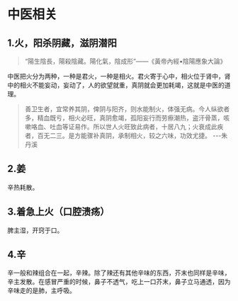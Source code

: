 # 中医相关

## 1.火，阳杀阴藏，滋阴潜阳

> “陽生陰長，陽殺陰藏。陽化氣，陰成形”——《黃帝內經•陰陽應象大論》

中医把火分为两种，一种是君火，一种是相火。君火寄于心中，相火位于肾中，肾中的相火不能妄动，妄动了，人的欲望就重，真阴就会更加耗竭，这就是中医的道理。

> 善卫生者，宜常养其阴，俾阴与阳齐，则水能制火，体强无病。今人纵欲者多，精血既亏，相火必旺，真阴愈竭，孤阳妄行而劳瘵潮热，盗汗骨蒸，咳嗽咯血、吐血等证易作。所以世人火旺致此病者，十居八九；火衰成此疾者，百无二三。是方能骤补真阴，承制相火，较之六味，功效尤捷。 ---朱丹溪

## 2.姜

辛热耗散。

## 3.着急上火（口腔溃疡）

脾主湿，开窍于口。

## 4.辛

辛一般和辣组合在一起，辛辣。除了辣还有其他辛味的东西，芥末也同样是辛味，辛主发散。在感冒严重的时候，鼻子不透气，吃上一口芥末，鼻子立马通透，因为辛味走的是肺，主呼吸。